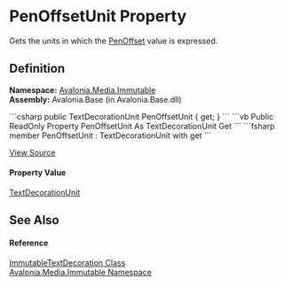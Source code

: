 # PenOffsetUnit Property


Gets the units in which the <a href="P_Avalonia_Media_Immutable_ImmutableTextDecoration_PenOffset">PenOffset</a> value is expressed.



## Definition
**Namespace:** <a href="N_Avalonia_Media_Immutable">Avalonia.Media.Immutable</a>  
**Assembly:** Avalonia.Base (in Avalonia.Base.dll)

<Tabs groupId="api-code-preview">
<TabItem value="csharp" label="C#">
```csharp
public TextDecorationUnit PenOffsetUnit { get; }
```
</TabItem>
<TabItem value="vb" label="VB">
```vb
Public ReadOnly Property PenOffsetUnit As TextDecorationUnit
	Get
```
</TabItem>
<TabItem value="fsharp" label="F#">
```fsharp
member PenOffsetUnit : TextDecorationUnit with get
```
</TabItem>
</Tabs>



<a href="https://github.com/AvaloniaUI/Avalonia/tree/master/src/Avalonia.Base/Media/Immutable/ImmutableTextDecoration.cs#L51" title="View the source code">View Source</a>



#### Property Value
<a href="T_Avalonia_Media_TextDecorationUnit">TextDecorationUnit</a>

## See Also


#### Reference
<a href="T_Avalonia_Media_Immutable_ImmutableTextDecoration">ImmutableTextDecoration Class</a>  
<a href="N_Avalonia_Media_Immutable">Avalonia.Media.Immutable Namespace</a>  

